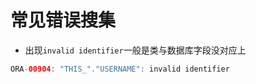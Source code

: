 # 常见错误搜集

* 出现`invalid identifier`一般是类与数据库字段没对应上

```java
ORA-00904: "THIS_"."USERNAME": invalid identifier
```
